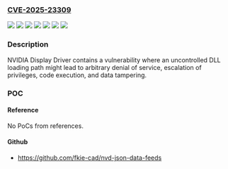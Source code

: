 ### [CVE-2025-23309](https://cve.mitre.org/cgi-bin/cvename.cgi?name=CVE-2025-23309)
![](https://img.shields.io/static/v1?label=Product&message=GeForce&color=blue)
![](https://img.shields.io/static/v1?label=Product&message=NVIDIA%20RTX%2C%20Quadro%2C%20NVS&color=blue)
![](https://img.shields.io/static/v1?label=Product&message=Tesla&color=blue)
![](https://img.shields.io/static/v1?label=Version&message=All%20driver%20versions%20prior%20to%20539.56%20&color=brightgreen)
![](https://img.shields.io/static/v1?label=Version&message=All%20driver%20versions%20prior%20to%20573.76%20&color=brightgreen)
![](https://img.shields.io/static/v1?label=Version&message=All%20driver%20versions%20prior%20to%20581.42%20&color=brightgreen)
![](https://img.shields.io/static/v1?label=Vulnerability&message=CWE-427%20Uncontrolled%20Search%20Path%20Element&color=brightgreen)

### Description

NVIDIA Display Driver contains a vulnerability where an uncontrolled DLL loading path might lead to arbitrary denial of service, escalation of privileges, code execution, and data tampering.

### POC

#### Reference
No PoCs from references.

#### Github
- https://github.com/fkie-cad/nvd-json-data-feeds

